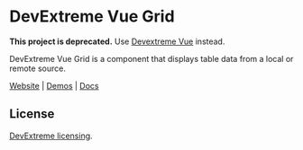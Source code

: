 # DevExtreme Vue Grid

**This project is deprecated.** Use [Devextreme Vue](https://github.com/DevExpress/devextreme-vue) instead.

DevExtreme Vue Grid is a component that displays table data from a local or remote source.

[Website](https://devexpress.github.io/devextreme-reactive/vue/grid/)
|
[Demos](https://devexpress.github.io/devextreme-reactive/vue/grid/demos/)
|
[Docs](https://devexpress.github.io/devextreme-reactive/vue/grid/docs/)

## License

[DevExtreme licensing](https://js.devexpress.com/licensing/).
